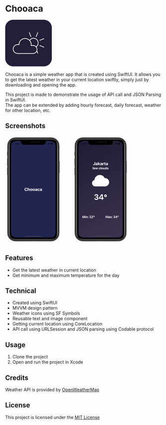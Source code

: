# Chooaca

<p align="left">
  <img src="https://github.com/jonathanvieri/Chooaca/blob/master/images/applogo.png" width="150" height="150" >
</p>

Chooaca is a simple weather app that is created using SwiftUI. It allows you to get the latest weather in your current location swiftly, simply just by downloading and opening the app.  

This project is made to demonstrate the usage of API call and JSON Parsing in SwiftUI.  
The app can be extended by adding hourly forecast, daily forecast, weather for other location, etc.


## Screenshots
<p>
  <img src="https://github.com/jonathanvieri/Chooaca/blob/master/images/ChooacaExample1.png" height="350">
  &emsp;&emsp;
  <img src="https://github.com/jonathanvieri/Chooaca/blob/master/images/ChooacaExample2.png" height="350">
</p>

## Features
* Get the latest weather in current location
* Get minimum and maximum temperature for the day


## Technical 
* Created using SwiftUI
* MVVM design pattern
* Weather icons using SF Symbols
* Reusable text and image component
* Getting current location using CoreLocation
* API call using URLSession and JSON parsing using Codable protocol


## Usage
1. Clone the project
2. Open and run the project in Xcode

## Credits
Weather API is provided by [OpenWeatherMap](https://openweathermap.org/api)


## License
This project is licensed under the [MIT License](https://github.com/jonathanvieri/Chooaca/blob/master/LICENSE)
